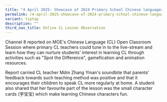 ```yaml
---
title: "4 April 2025: Showcase of 2024 Primary School Chinese languages Curriculum"
permalink: /4-april-2025-showcase-of-2024-primary-school-chinese-languages-curriculum/
variant: tiptap
description: ""
third_nav_title: Online CL Lesson Observation
---
```

<p>Channel 8 reported on MOE's Chinese Language (CL) Open Classroom Session
where primary CL teachers could tune in to the live-stream and learn how
they can nurture students' interest in learning CL through activities such
as "Spot the Difference", gamefication and animation resources.</p>
<p>Report carried CL teacher Mdm Zhang Yinan's soundbite that parents' feedback
towards such teaching method was positive and that it encourages their
children to speak CL more regularly at home. A student also shared that
her favourite part of the lesson was the small character cards (字宝宝) which
make learning Chinese characters fun.</p>
